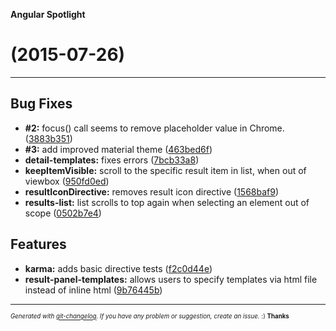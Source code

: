 __Angular Spotlight__

#   (2015-07-26)



---

## Bug Fixes

- **#2:** focus() call seems to remove placeholder value in Chrome.
  ([3883b351](https://github.com/SteKoe/angular-spotlight/commit/3883b351d21cd94b9ea72f190aa43ff752b31fdc))
- **#3:** add improved material theme
  ([463bed6f](https://github.com/SteKoe/angular-spotlight/commit/463bed6f7bcbca1f80b08d6fd87528a763a19a1a))
- **detail-templates:** fixes errors
  ([7bcb33a8](https://github.com/SteKoe/angular-spotlight/commit/7bcb33a87d409c847db2156ac21d446d715ad350))
- **keepItemVisible:** scroll to the specific result item in list, when out of viewbox
  ([950fd0ed](https://github.com/SteKoe/angular-spotlight/commit/950fd0edee1634bded65fdaee39f45a417bdb1e3))
- **resultIconDirective:** removes result icon directive
  ([1568baf9](https://github.com/SteKoe/angular-spotlight/commit/1568baf94bfe83e55ae593f9392201d7b82e4b26))
- **results-list:** list scrolls to top again when selecting an element out of scope
  ([0502b7e4](https://github.com/SteKoe/angular-spotlight/commit/0502b7e42ec87140ac4d702bc25b72dbd2271026))


## Features

- **karma:** adds basic directive tests
  ([f2c0d44e](https://github.com/SteKoe/angular-spotlight/commit/f2c0d44e2fbb95cde46a5024337fca9d0e4896cb))
- **result-panel-templates:** allows users to specify templates via html file instead of inline html
  ([9b76445b](https://github.com/SteKoe/angular-spotlight/commit/9b76445b5ba31b9372c921344630d950dff0d4dd))



---
<sub><sup>*Generated with [git-changelog](https://github.com/rafinskipg/git-changelog). If you have any problem or suggestion, create an issue.* :) **Thanks** </sub></sup>